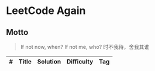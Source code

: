 LeetCode Again   
========

## Motto
> If not now, when? If not me, who? 时不我待，舍我其谁

| # | Title | Solution | Difficulty | Tag |
|---|:-----:| -------- |:----------:|:---:|

